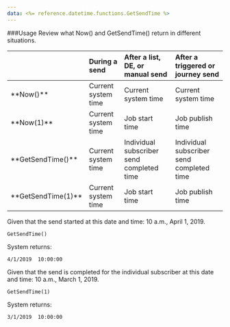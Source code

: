 ```yaml
---
data: <%= reference.datetime.functions.GetSendTime %>
---
```

###Usage
Review what Now() and GetSendTime() return in different situations.
<table class="table table-hover">
    <thead align="left">
        <tr>
            <th></th>
            <th>During a send</th>
            <th>After a list, DE, or manual send</th>
            <th>After a triggered or journey send</th>
        </tr>
    </thead>
    <tbody>
        <tr>
            <td>**Now()**</td>
            <td>Current system time</td>
            <td>Current system time</td>
            <td>Current system time</td>
        </tr>
        <tr>
            <td>**Now(1)**</td>
            <td>Current system time</td>
            <td>Job start time</td>
            <td>Job publish time</td>
        </tr>
        <tr>
            <td>**GetSendTime()**</td>
            <td>Current system time</td>
            <td>Individual subscriber send completed time</td>
            <td>Individual subscriber send completed time</td>
        </tr>
        <tr>
            <td>**GetSendTime(1)**</td>
            <td>Current system time</td>
            <td>Job start time</td>
            <td>Job publish time</td>
        </tr>
    </tbody>
</table>

Given that the send started at this date and time: 10 a.m., April 1, 2019.
```
GetSendTime()
```
System returns:
```
4/1/2019  10:00:00
```

Given that the send is completed for the individual subscriber at this date and time: 10 a.m., March 1, 2019.
```
GetSendTime(1)
```
System returns:
```
3/1/2019  10:00:00
```
